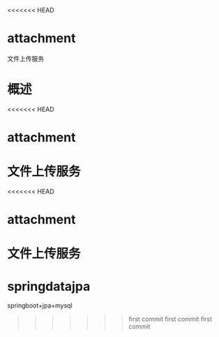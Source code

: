<<<<<<< HEAD
# attachment
文件上传服务

概述
=======
<<<<<<< HEAD
# attachment
文件上传服务
=======
<<<<<<< HEAD
# attachment
文件上传服务
=======
# springdatajpa
springboot+jpa+mysql
>>>>>>> first commit
>>>>>>> first commit
>>>>>>> first commit
